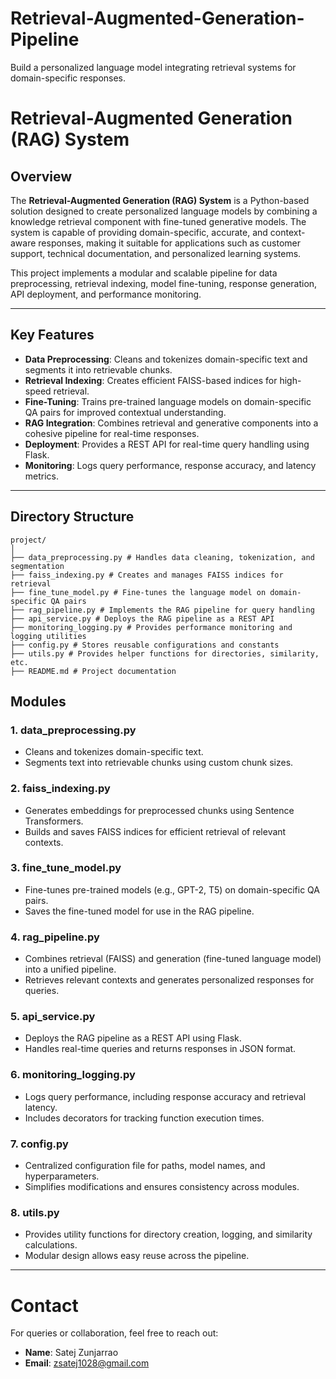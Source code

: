 # Retrieval-Augmented-Generation-Pipeline  
Build a personalized language model integrating retrieval systems for domain-specific responses.

# Retrieval-Augmented Generation (RAG) System  

## Overview  
The **Retrieval-Augmented Generation (RAG) System** is a Python-based solution designed to create personalized language models by combining a knowledge retrieval component with fine-tuned generative models. The system is capable of providing domain-specific, accurate, and context-aware responses, making it suitable for applications such as customer support, technical documentation, and personalized learning systems.

This project implements a modular and scalable pipeline for data preprocessing, retrieval indexing, model fine-tuning, response generation, API deployment, and performance monitoring.

---

## Key Features  
- **Data Preprocessing**: Cleans and tokenizes domain-specific text and segments it into retrievable chunks.  
- **Retrieval Indexing**: Creates efficient FAISS-based indices for high-speed retrieval.  
- **Fine-Tuning**: Trains pre-trained language models on domain-specific QA pairs for improved contextual understanding.  
- **RAG Integration**: Combines retrieval and generative components into a cohesive pipeline for real-time responses.  
- **Deployment**: Provides a REST API for real-time query handling using Flask.  
- **Monitoring**: Logs query performance, response accuracy, and latency metrics.  

---

## Directory Structure  
```
project/
│
├── data_preprocessing.py # Handles data cleaning, tokenization, and segmentation
├── faiss_indexing.py # Creates and manages FAISS indices for retrieval
├── fine_tune_model.py # Fine-tunes the language model on domain-specific QA pairs
├── rag_pipeline.py # Implements the RAG pipeline for query handling
├── api_service.py # Deploys the RAG pipeline as a REST API
├── monitoring_logging.py # Provides performance monitoring and logging utilities
├── config.py # Stores reusable configurations and constants
├── utils.py # Provides helper functions for directories, similarity, etc.
├── README.md # Project documentation
```

## Modules  

### 1. data_preprocessing.py  
- Cleans and tokenizes domain-specific text.  
- Segments text into retrievable chunks using custom chunk sizes.  

### 2. faiss_indexing.py  
- Generates embeddings for preprocessed chunks using Sentence Transformers.  
- Builds and saves FAISS indices for efficient retrieval of relevant contexts.  

### 3. fine_tune_model.py  
- Fine-tunes pre-trained models (e.g., GPT-2, T5) on domain-specific QA pairs.  
- Saves the fine-tuned model for use in the RAG pipeline.  

### 4. rag_pipeline.py  
- Combines retrieval (FAISS) and generation (fine-tuned language model) into a unified pipeline.  
- Retrieves relevant contexts and generates personalized responses for queries.  

### 5. api_service.py  
- Deploys the RAG pipeline as a REST API using Flask.  
- Handles real-time queries and returns responses in JSON format.  

### 6. monitoring_logging.py  
- Logs query performance, including response accuracy and retrieval latency.  
- Includes decorators for tracking function execution times.  

### 7. config.py  
- Centralized configuration file for paths, model names, and hyperparameters.  
- Simplifies modifications and ensures consistency across modules.  

### 8. utils.py  
- Provides utility functions for directory creation, logging, and similarity calculations.  
- Modular design allows easy reuse across the pipeline.  

---

# Contact  

For queries or collaboration, feel free to reach out:  

- **Name**: Satej Zunjarrao  
- **Email**: zsatej1028@gmail.com  

